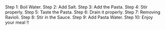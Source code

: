 Step 1: Boil Water.
Step 2: Add Salt.
Step 3: Add the Pasta.
Step 4: Stir properly.
Step 5: Taste the Pasta.
Step 6: Drain it properly.
Step 7: Removing Ravioli.
Step 8: Stir in the Sauce.
Step 9: Add Pasta Water.
Step 10: Enjoy your meal !!
